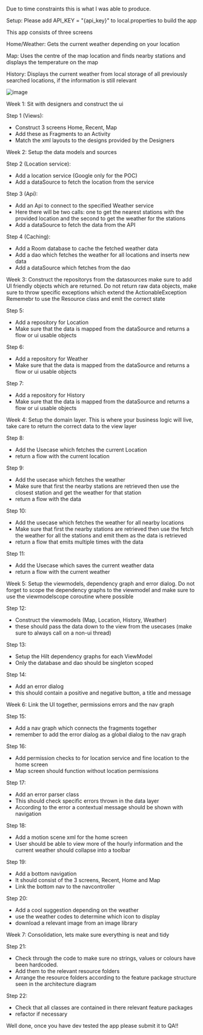 Due to time constraints this is what I was able to produce.

Setup:
Please add 
API_KEY = "{api_key}"
to local.properties to build the app

This app consists of three screens

Home/Weather:
Gets the current weather depending on your location

Map:
Uses the centre of the map location and finds nearby stations and displays the temperature on the map

History:
Displays the current weather from local storage of all previously searched locations, if the information is still relevant

![image](https://github.com/E5c11/Weather/assets/38525610/782f4d03-3058-4a68-bec6-a5772cd57109)

Week 1: Sit with designers and construct the ui

Step 1 (Views):
- Construct 3 screens Home, Recent, Map
- Add these as Fragments to an Activity
- Match the xml layouts to the designs provided by the Designers

Week 2: Setup the data models and sources

Step 2 (Location service):
- Add a location service (Google only for the POC)
- Add a dataSource to fetch the location from the service

Step 3 (Api): 
- Add an Api to connect to the specified Weather service
- Here there will be two calls: one to get the nearest stations with the provided location and the second to get the weather for the stations
- Add a dataSource to fetch the data from the API

Step 4 (Caching):
- Add a Room database to cache the fetched weather data
- Add a dao which fetches the weather for all locations and inserts new data
- Add a dataSource which fetches from the dao

Week 3: Construct the repositorys from the datasources make sure to add UI friendly objects which are returned. Do not return raw data objects, make sure to throw specific exceptions which extend the ActionableException
Rememebr to use the Resource class and emit the correct state

Step 5: 
- Add a repository for Location
- Make sure that the data is mapped from the dataSource and returns a flow or ui usable objects

Step 6:
- Add a repository for Weather
- Make sure that the data is mapped from the dataSource and returns a flow or ui usable objects

Step 7: 
- Add a repository for History
- Make sure that the data is mapped from the dataSource and returns a flow or ui usable objects

Week 4: Setup the domain layer. This is where your business logic will live, take care to return the correct data to the view layer

Step 8:
- Add the Usecase which fetches the current Location
- return a flow with the current location

Step 9:
- Add the usecase which fetches the weather
- Make sure that first the nearby stations are retrieved then use the closest station and get the weather for that station
- return a flow with the data

Step 10:
- Add the usecase which fetches the weather for all nearby locations
- Make sure that first the nearby stations are retrieved then use the fetch the weather for all the stations and emit them as the data is retrieved
- return a flow that emits multiple times with the data

Step 11:
- Add the Usecase which saves the current weather data
- return a flow with the current weather

Week 5: Setup the viewmodels, dependency graph and error dialog. Do not forget to scope the dependency graphs to the viewmodel and make sure to use the viewmodelscope coroutine where possible

Step 12:
- Construct the viewmodels (Map, Location, History, Weather)
- these should pass the data down to the view from the usecases (make sure to always call on a non-ui thread)

Step 13:
- Setup the Hilt dependency graphs for each ViewModel
- Only the database and dao should be singleton scoped

Step 14: 
- Add an error dialog
- this should contain a positive and negative button, a title and message

Week 6: Link the UI together, permissions errors and the nav graph

Step 15:
- Add a nav graph which connects the fragments together
- remember to add the error dialog as a global dialog to the nav graph

Step 16:
- Add permission checks to for location service and fine location to the home screen
- Map screen should function without location permissions

Step 17:
- Add an error parser class
- This should check specific errors thrown in the data layer
- According to the error a contextual message should be shown with navigation

Step 18: 
- Add a motion scene xml for the home screen
- User should be able to view more of the hourly information and the current weather should collapse into a toolbar

Step 19: 
- Add a bottom navigation
- It should consist of the 3 screens, Recent, Home and Map
- Link the bottom nav to the navcontroller

Step 20:
- Add a cool suggestion depending on the weather
- use the weather codes to determine which icon to display
- download a relevant image from an image library

Week 7: Consolidation, lets make sure everything is neat and tidy

Step 21:
- Check through the code to make sure no strings, values or colours have been hardcoded.
- Add them to the relevant resource folders
- Arrange the resource folders according to the feature package structure seen in the architecture diagram

Step 22:
- Check that all classes are contained in there relevant feature packages
- refactor if necessary

Well done, once you have dev tested the app please submit it to QA!!








